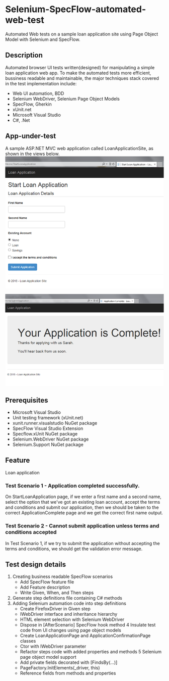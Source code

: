 # Selenium-SpecFlow-automated-web-test
Automated Web tests on a sample loan application site using Page Object Model with Selenium and SpecFlow.

## Description
Automated browser UI tests written(designed) for manipulating a simple loan application web app. To make the automated tests more efficient, bussiness readable and maintainable, the major techniques stack covered in the test implementation include:
* Web UI automation, BDD
* Selenium WebDriver, Selenium Page Object Models
* SpecFlow, Gherkin
* xUnit.net
* Microsoft Visual Studio
* C#, .Net

## App-under-test
A sample ASP.NET MVC web application called LoanApplicationSite, as shown in the views below.
![StartLoanApplication view](https://github.com/ShanshanJia/Selenium-SpecFlow-automated-web-test/raw/master/StartLoanApplicationView.png)

![ApplicationComplete view](https://github.com/ShanshanJia/Selenium-SpecFlow-automated-web-test/raw/master/ApplicationCompleteView.png)

## Prerequisites
* Microsoft Visual Studio
* Unit testing framework (xUnit.net)
* xunit.runner.visualstudio NuGet package
* SpecFlow Visual Studio Extension
* Specflow.xUnit NuGet package
* Selenium.WebDriver NuGet package
* Selenium.Support NuGet package

## Feature
Loan application

### Test Scenario 1 - Application completed successfully.
On StartLoanApplication page, if we enter a first name and a second name, select the option that we've got an existing loan account, accept the terms and conditions and submit our application, then we should be taken to the correct ApplicationComplete page and we get the correct first name output.

### Test Scenario 2 - Cannot submit application unless terms and conditions accepted
In Test Scenario 1, if we try to submit the application without accepting the terms and conditions, we should get the validation error message.

## Test design details
1. Creating business readable SpecFlow scenarios
	* Add SpecFlow feature file
	* Add Feature description
	* Write Given, When, and Then steps
2. Generate step definitions file containing C# methods
3. Adding Selenium automation code into step definitions
	* Create FirefoxDriver in Given step
	* IWebDriver interface and inheritance hierarchy
	* HTML element selection with Selenium WebDriver
	* Dispose in \[AfterScenario] SpecFlow hook method
4 Insulate test code from UI changes using page object models
	* Create LoanApplicationPage and ApplicationConfirmationPage classes
	* Ctor with IWebDriver parameter
	* Refactor steps code with added properties and methods 
5 Selenium page object model support
	* Add private fields decorated with \[FindsBy(...)]
	* PageFactory.InitElements(\_driver, this)
	* Reference fields from methods and properties
